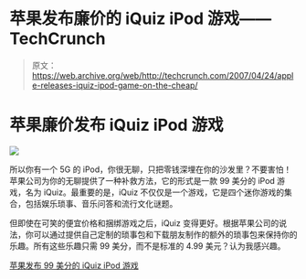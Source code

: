 # 苹果发布廉价的 iQuiz iPod 游戏——TechCrunch

> 原文：<https://web.archive.org/web/http://techcrunch.com/2007/04/24/apple-releases-iquiz-ipod-game-on-the-cheap/>

# 苹果廉价发布 iQuiz iPod 游戏

![](img/be6df7cfec7e22147f349d9c50c9f114.png)

所以你有一个 5G 的 iPod，你很无聊，只把零钱深埋在你的沙发里？不要害怕！苹果公司为你的无聊提供了一种补救方法，它的形式是一款 99 美分的 iPod 游戏，名为 iQuiz。最重要的是，iQuiz 不仅仅是一个游戏，它是四个迷你游戏的集合，包括娱乐琐事、音乐问答和流行文化谜题。

但即使在可笑的便宜价格和捆绑游戏之后，iQuiz 变得更好。根据苹果公司的说法，你可以通过提供自己定制的琐事包和下载朋友制作的额外的琐事包来保持你的乐趣。所有这些乐趣只需 99 美分，而不是标准的 4.99 美元？认为我感兴趣。

[苹果发布 99 美分的 iQuiz iPod 游戏](https://web.archive.org/web/20210304171136/http://ilounge.com/index.php/news/comments/apple-releases-99-cent-iquiz-ipod-game/)